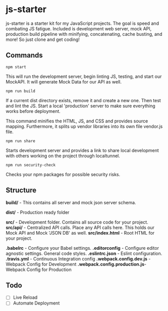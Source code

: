 **js-starter**
==============

js-starter is a starter kit for my JavaScript projects. The goal is speed and combating JS fatigue. Included is development web server, mock API, production build pipeline with minifying, concatenating, cache busting, and more! So just clone and get coding!

Commands
-------

    npm start

This will run the development server, begin linting JS, testing, and start our MockAPI. It will generate Mock Data for our API as well.

    npm run build
If a current dist directory exists, remove it and create a new one. Then test and lint the JS. Start a local 'production' server to make sure everything works before deployment.

This command minifies the HTML, JS, and CSS and provides source mapping. Furthermore, it splits up vendor libraries into its own file vendor.js file.

    npm run share
Starts development server and provides a link to share local development with others working on the project through localtunnel.

    npm run security-check
Checks your npm packages for possible security risks.

## Structure ##
**build/** - This contains all server and mock json server schema.

**dist/** - Production ready folder

**src/** - Development folder. Contains all source code for your project.
**src/api/** - Centralized API calls. Place any API calls here. This holds our Mock API and Mock 'JSON DB' as well.
**src/index.html** - Root HTML for your project.

**.babelrc** - Configure your Babel settings.
**.editorconfig** - Configure editor agnostic settings. General code styles.
**.eslintrc.json** -  Eslint configuration.
**.travis.yml** - Continuous Integration config
**.webpack.config.dev.js** - Webpack Config for Development
**.webpack.config.production.js**- Webpack Config for Production

## Todo ##
- [ ] Live Reload
- [ ] Automate Deployment
